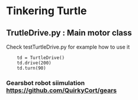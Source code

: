 # Tinkering Turtle 


## TrutleDrive.py : Main motor class
Check testTurtleDrive.py for example how to use it
```
    td = TurtleDrive()
    td.drive(200)
    td.turn(90)
```


### Gearsbot robot siimulation https://github.com/QuirkyCort/gears 